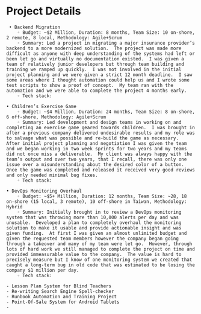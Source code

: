 # Project Details

     • Backend Migration
        ◦ Budget: ~$2 Million, Duration: 8 months, Team Size: 10 on-shore, 2 remote, 8 local, Methodology: Agile+Scrum
        ◦ Summary: Led a project in migrating a major insurance provider’s backend to a more modernized solution.  The project was made more difficult as anyone with deep understanding of the systems had left or been let go and virtually no documentation existed.  I was given a team of relatively junior developers but through team building and training we ramped up quickly.  I was not involved in the initial project planning and we were given a strict 12 month deadline.  I saw some areas where I thought automation could help us and I wrote some test scripts to show a proof of concept.  My team ran with the automation and we were able to complete the project 4 months early.
		◦ Tech stack: 

    • Children’s Exercise Game
        ◦ Budget: ~$4 Million, Duration: 24 months, Team Size: 8 on-shore, 6 off-shore, Methodology: Agile+Scrum
        ◦ Summary: Led development and design teams in working on and completing an exercise game geared towards children.  I was brought in after a previous company delivered undesirable results and my role was to salvage what was possible and re-build the game as necessary.  After initial project planning and negotiation I was given the team and we began working in two week sprints for two years and my teams did not once miss a deliverable.  My client was always happy with the team’s output and over two years, that I recall, there was only one issue over a misunderstanding about the desired color of a button.  Once the game was completed and released it received very good reviews and only needed minimal bug fixes.
		◦ Tech stack: 
		
    • DevOps Monitoring Overhaul
        ◦ Budget: ~$5+ Million, Duration: 12 months, Team Size: ~28, 18 on-shore (15 local, 3 remote), 10 off-shore in Taiwan, Methodology: Hybrid
        ◦ Summary: Initially brought in to review a DevOps monitoring system that was throwing more than 10,000 alerts per day and was unusable.  Developed a plan to completely overhaul the monitoring solution to make it usable and provide actionable insight and was given funding.  At first I was given an almost unlimited budget and given the requested team members however the company began going through a takeover and many of my team were let go.  However, through lots of hard work we still managed to complete the project on time and provided immeasurable value to the company.  The value is hard to precisely measure but I know of one monitoring system we created that caught a long-term bug in old code that was estimated to be losing the company $1 million per day.
		◦ Tech stack: 
		
	- Lesson Plan System for Blind Teachers
	- Re-writing Search Engine Spell-checker
	- Runbook Automation and Training Project
	- Point-Of-Sale System for Android Tablets
	- 
